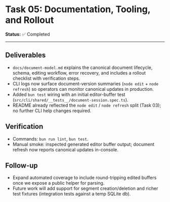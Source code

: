 # Task 05: Documentation, Tooling, and Rollout

**Status:** ✅ Completed

---

## Deliverables

- `docs/document-model.md` explains the canonical document lifecycle, schema, editing workflow, error recovery, and includes a rollout checklist with verification steps.
- CLI logs now surface document-version summaries (`node edit` + `node refresh`) so operators can monitor canonical updates in production.
- Added `bun test` wiring with an initial editor-buffer test (`src/cli/shared/__tests__/document-session.spec.ts`).
- README already reflected the `node edit` / `node refresh` split (Task 03); no further CLI help changes required.

## Verification

- Commands: `bun run lint`, `bun test`.
- Manual smoke: inspected generated editor buffer output; document refresh now reports canonical updates in-console.

## Follow-up

- Expand automated coverage to include round-tripping edited buffers once we expose a public helper for parsing.
- Future work will add support for segment creation/deletion and richer test fixtures (integration tests against a temp SQLite db).
